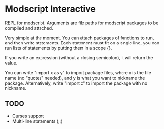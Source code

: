 # Modscript Interactive
REPL for modscript. Arguments are file paths for modscript packages to be compiled and attached.

Very simple at the moment. You can attach packages of functions to run, and then write statements.
Each statement must fit on a single line, you can run lists of statements by putting them in a scope {}.

If you write an expression (without a closing semicolon), it will return the value.

You can write "import x as y" to import package files, where x is the file name (no "quotes" needed), and y is what you want to nickname the package. Alternatively, write "import x" to import the package with no nickname.

## TODO
* Curses support
* Multi-line statements (;;)
